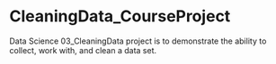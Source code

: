# CleaningData_CourseProject
Data Science 03_CleaningData project is to demonstrate the ability to collect, work with, and clean a data set.
